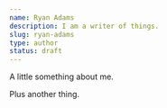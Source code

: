 ```yaml
---
name: Ryan Adams
description: I am a writer of things.
slug: ryan-adams
type: author
status: draft
---
```


A little something about me.

Plus another thing.
